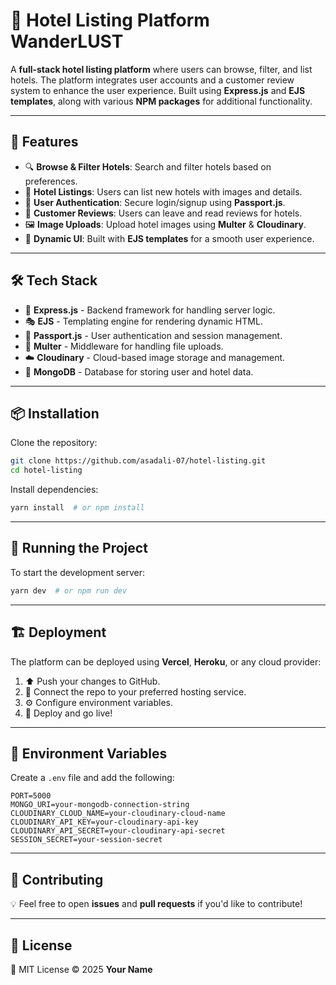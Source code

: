 # 🏨 Hotel Listing Platform WanderLUST

A **full-stack hotel listing platform** where users can browse, filter, and list hotels. The platform integrates user accounts and a customer review system to enhance the user experience. Built using **Express.js** and **EJS templates**, along with various **NPM packages** for additional functionality.

---

## 🚀 Features

- 🔍 **Browse & Filter Hotels**: Search and filter hotels based on preferences.
- 🏨 **Hotel Listings**: Users can list new hotels with images and details.
- 👤 **User Authentication**: Secure login/signup using **Passport.js**.
- 📝 **Customer Reviews**: Users can leave and read reviews for hotels.
- 🖼️ **Image Uploads**: Upload hotel images using **Multer** & **Cloudinary**.
- 🎨 **Dynamic UI**: Built with **EJS templates** for a smooth user experience.

---

## 🛠️ Tech Stack

- 🚀 **Express.js** - Backend framework for handling server logic.
- 🎭 **EJS** - Templating engine for rendering dynamic HTML.
- 🔑 **Passport.js** - User authentication and session management.
- 📂 **Multer** - Middleware for handling file uploads.
- ☁️ **Cloudinary** - Cloud-based image storage and management.
- 💾 **MongoDB** - Database for storing user and hotel data.

---

## 📦 Installation

Clone the repository:
```bash
git clone https://github.com/asadali-07/hotel-listing.git
cd hotel-listing
```

Install dependencies:
```bash
yarn install  # or npm install
```

---

## 🚀 Running the Project

To start the development server:
```bash
yarn dev  # or npm run dev
```

---

## 🏗️ Deployment

The platform can be deployed using **Vercel**, **Heroku**, or any cloud provider:
1. ⬆️ Push your changes to GitHub.
2. 🔗 Connect the repo to your preferred hosting service.
3. ⚙️ Configure environment variables.
4. 🚀 Deploy and go live!

---

## 🔑 Environment Variables
Create a `.env` file and add the following:
```env
PORT=5000
MONGO_URI=your-mongodb-connection-string
CLOUDINARY_CLOUD_NAME=your-cloudinary-cloud-name
CLOUDINARY_API_KEY=your-cloudinary-api-key
CLOUDINARY_API_SECRET=your-cloudinary-api-secret
SESSION_SECRET=your-session-secret
```

---

## 🤝 Contributing
💡 Feel free to open **issues** and **pull requests** if you'd like to contribute!

---

## 📄 License
📝 MIT License © 2025 **Your Name**

